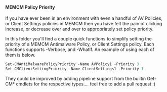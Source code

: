#### MEMCM Policy Priority

If you have ever been in an environment with even a handful of AV Policies, or Client Settings policies in MEMCM then you have felt the pain of clicking increase, or decrease over and over to appropriately set policy priority. 

In this folder you'll find a couple quick functions to simplify setting the priority of a MEMCM Antimalware Policy, or Client Settings policy. Each functions supports -Verbose, and -WhatIf. An example of using each of them is below.

```ps
Set-CMAntiMalwarePolicyPriority -Name AVPolicy1 -Priority 3
Set-CMClientSettingPriority -Name ClientSettings1 -Priority 1
```

They could be improved by adding pipeline support from the builtin Get-CM* cmdlets for the respective types.... feel free to add a pull request :)
